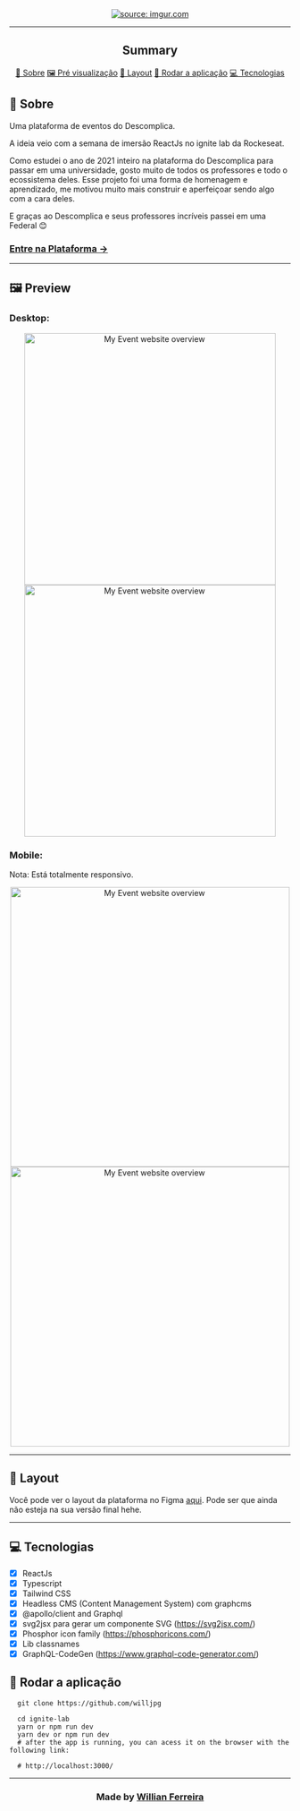 

<section align="center">
    <a href=""><img src="https://i.imgur.com/xcb16pN.png" title="source: imgur.com" /></a>
</section>

---

<h2 align="center">Summary</h2>

<p align="center">
    <a href="#about">📙 Sobre</a>
    <a href="#preview">🖼️ Pré visualização</a>
    <a href="#layout">🎨 Layout</a>
    <a href="#run">🚀 Rodar a aplicação</a>
    <a href="#technologies">💻 Tecnologias</a>
</p>



<H2 id="about">📙 Sobre</H2>

Uma plataforma de eventos do Descomplica.

A ideia veio com a semana de imersão ReactJs no ignite lab da Rockeseat.

Como estudei o ano de 2021 inteiro na plataforma do Descomplica para passar em uma universidade, gosto muito de todos os professores e todo o ecossistema deles. Esse projeto foi uma forma de homenagem e aprendizado, me motivou muito mais construir e aperfeiçoar sendo algo com a cara deles.

E graças ao Descomplica e seus professores incríveis passei em uma Federal 😊

<p>
    <h3><a href="https://eventodescomplica.willjpg.vercel.app/" target={'_blank'}>Entre na Plataforma &rarr;</a></h3>
</p>


<!-- <p>
    <h3><a href="">Check website &rarr;</a></h3>
</p> -->

---

<H2 id="preview">🖼️ Preview</H2>

### Desktop:
<section  align="center">
    <img height="450px" alt="My Event website overview" src="https://i.imgur.com/PhY5Laf.png"/>
    <img height="450px" alt="My Event website overview" src="https://i.imgur.com/ZeS7toF.png"/>
    
</section>

### Mobile:
Nota: Está totalmente responsivo.
<section  align="center">
    <img height="500px" alt="My Event website overview" src="https://i.imgur.com/E0dcFXR.png"/>
    <img height="500px" alt="My Event website overview" src="https://i.imgur.com/gBgKYBL.png"/>
    
</section>

---

<H2 id="layout">🎨 Layout</H2>

Você pode ver o layout da plataforma no Figma [aqui](https://www.figma.com/file/ptjsbGNFiJPxI1wK5J0lOf/Plataforma-de-Evento-Descomplica?node-id=0%3A1). Pode ser que ainda não esteja na sua versão final hehe.


---


<H2 id="technologies">💻 Tecnologias</H2>
 
    
-  [X] ReactJs
-  [X] Typescript
-  [X] Tailwind CSS
-  [X] Headless CMS (Content Management System) com graphcms
-  [X] @apollo/client and Graphql
-  [X] svg2jsx para gerar um componente SVG (https://svg2jsx.com/)
-  [X] Phosphor icon family (https://phosphoricons.com/)
-  [X] Lib classnames
-  [X] GraphQL-CodeGen (https://www.graphql-code-generator.com/)

<H2 id="run">🚀 Rodar a aplicação</H2>

```shell
  git clone https://github.com/willjpg
  
  cd ignite-lab 
  yarn or npm run dev
  yarn dev or npm run dev
  # after the app is running, you can acess it on the browser with the following link:
  
  # http://localhost:3000/
```
---

  ### <p align="center"> Made by [Willian Ferreira](https://github.com/willjpg) 

